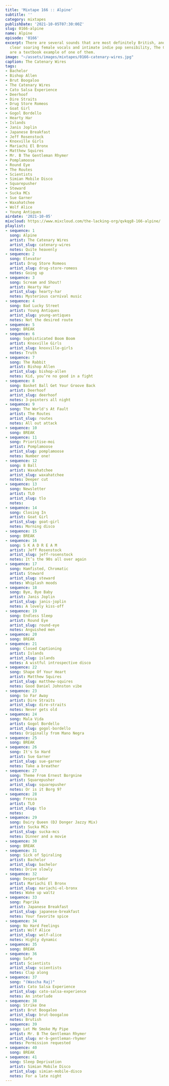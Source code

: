 ```yaml
---
title: 'Mixtape 166 :: Alpine'
subtitle: ''
category: mixtapes
publishDate: '2021-10-05T07:30:00Z'
slug: 0166-alpine
name: Alpine
episode: '0166'
excerpt: There are several sounds that are most definitely British, and with their
  clear soaring female vocals and intimate indie pop sensibility, The Catenary Wires
  are a textbook example of one of them.
image: "~/assets/images/mixtapes/0166-catenary-wires.jpg"
caption: The Catenary Wires
tags:
- Bachelor
- Bishop Allen
- Brut Boogaloo
- The Catenary Wires
- Cato Salsa Experience
- Deerhoof
- Dire Straits
- Drug Store Romeos
- Goat Girl
- Gogol Bordello
- Hearty Har
- Islands
- Janis Joplin
- Japanese Breakfast
- Jeff Rosenstock
- Knoxville Girls
- Mariachi El Bronx
- Matthew Squires
- Mr. B The Gentleman Rhymer
- Pomplamoose
- Round Eye
- The Routes
- Scientists
- Simian Mobile Disco
- Squarepusher
- Steward
- Sucka MCs
- Sue Garner
- Waxahatchee
- Wolf Alice
- Young Antiques
airdate: '2021-10-05'
mixcloud: https://www.mixcloud.com/the-lacking-org/qvkqg8-166-alpine/
playlist:
- sequence: 1
  song: Alpine
  artist: The Catenary Wires
  artist_slug: catenary-wires
  notes: Quite heavenly
- sequence: 2
  song: Elevator
  artist: Drug Store Romeos
  artist_slug: drug-store-romeos
  notes: Going up
- sequence: 3
  song: Scream and Shout!
  artist: Hearty Har
  artist_slug: hearty-har
  notes: Mysterious carnival music
- sequence: 4
  song: Bad Lucky Street
  artist: Young Antiques
  artist_slug: young-antiques
  notes: Not the desired route
- sequence: 5
  song: BREAK
- sequence: 6
  song: Sophisticated Boom Boom
  artist: Knoxville Girls
  artist_slug: knoxville-girls
  notes: Truth
- sequence: 7
  song: The Rabbit
  artist: Bishop Allen
  artist_slug: bishop-allen
  notes: Kid, you’re no good in a fight
- sequence: 8
  song: Basket Ball Get Your Groove Back
  artist: Deerhoof
  artist_slug: deerhoof
  notes: 3-pointers all night
- sequence: 9
  song: The World's At Fault
  artist: The Routes
  artist_slug: routes
  notes: All out attack
- sequence: 10
  song: BREAK
- sequence: 11
  song: Prioritise-moi
  artist: Pomplamoose
  artist_slug: pomplamoose
  notes: Number one!
- sequence: 12
  song: 8 Ball
  artist: Waxahatchee
  artist_slug: waxahatchee
  notes: Deeper cut
- sequence: 13
  song: Newsletter
  artist: TLO
  artist_slug: tlo
  notes:
- sequence: 14
  song: Closing In
  artist: Goat Girl
  artist_slug: goat-girl
  notes: Morning disco
- sequence: 15
  song: BREAK
- sequence: 16
  song: S K A D R E A M
  artist: Jeff Rosenstock
  artist_slug: jeff-rosenstock
  notes: It’s the 90s all over again
- sequence: 17
  song: Hamfisted, Chromatic
  artist: Steward
  artist_slug: steward
  notes: Whiplash moods
- sequence: 18
  song: Bye, Bye Baby
  artist: Janis Joplin
  artist_slug: janis-joplin
  notes: A lovely kiss-off
- sequence: 19
  song: Endless Sleep
  artist: Round Eye
  artist_slug: round-eye
  notes: Anguished men
- sequence: 20
  song: BREAK
- sequence: 21
  song: Closed Captioning
  artist: Islands
  artist_slug: islands
  notes: A wistful introspective disco
- sequence: 22
  song: Shape Of Your Heart
  artist: Matthew Squires
  artist_slug: matthew-squires
  notes: Good Daniel Johnston vibe
- sequence: 23
  song: So Far Away
  artist: Dire Straits
  artist_slug: dire-straits
  notes: Never gets old
- sequence: 24
  song: Mala Vida
  artist: Gogol Bordello
  artist_slug: gogol-bordello
  notes: Originally from Mano Negra
- sequence: 25
  song: BREAK
- sequence: 26
  song: It's So Hard
  artist: Sue Garner
  artist_slug: sue-garner
  notes: Take a breather
- sequence: 27
  song: Theme From Ernest Borgnine
  artist: Squarepusher
  artist_slug: squarepusher
  notes: Or is it Borg 9?
- sequence: 28
  song: Fresca
  artist: TLO
  artist_slug: tlo
  notes:
- sequence: 29
  song: Dairy Queen (DJ Donger Jazzy Mix)
  artist: Sucka MCs
  artist_slug: sucka-mcs
  notes: Dinner and a movie
- sequence: 30
  song: BREAK
- sequence: 31
  song: Sick of Spiraling
  artist: Bachelor
  artist_slug: bachelor
  notes: Drive slowly
- sequence: 32
  song: Despertador
  artist: Mariachi El Bronx
  artist_slug: mariachi-el-bronx
  notes: Wake up waltz
- sequence: 33
  song: Paprika
  artist: Japanese Breakfast
  artist_slug: japanese-breakfast
  notes: Your favorite spice
- sequence: 34
  song: No Hard Feelings
  artist: Wolf Alice
  artist_slug: wolf-alice
  notes: Highly dynamic
- sequence: 35
  song: BREAK
- sequence: 36
  song: Safe
  artist: Scientists
  artist_slug: scientists
  notes: Clap along
- sequence: 37
  song: "(Wascha Raj)"
  artist: Cato Salsa Experience
  artist_slug: cato-salsa-experience
  notes: An interlude
- sequence: 38
  song: Strike One
  artist: Brut Boogaloo
  artist_slug: brut-boogaloo
  notes: Brutish
- sequence: 39
  song: Let Me Smoke My Pipe
  artist: Mr. B The Gentleman Rhymer
  artist_slug: mr-b-gentleman-rhymer
  notes: Permission requested
- sequence: 40
  song: BREAK
- sequence: 41
  song: Sleep Deprivation
  artist: Simian Mobile Disco
  artist_slug: simian-mobile-disco
  notes: For a late night
---
```


